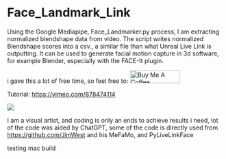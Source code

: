 # Face_Landmark_Link

Using the Google Mediapipe, Face_Landmarker.py process, I am extracting normalized blendshape data from video. The script writes normalized Blendshape scores into a csv., a similar file than what Unreal Live Link is outputting.
It can be used to generate facial motion capture in 3d software, for example Blender, especially with the FACE-It plugin.

i gave this a lot of free time, so feel free to:
<a href="https://www.buymeacoffee.com/qaanaaq" target="_blank"><img src="https://cdn.buymeacoffee.com/buttons/v2/default-yellow.png" alt="Buy Me A Coffee" style="height: 30px !important;width: 117px !important;" ></a>

Tutorial: https://vimeo.com/878474114

<img src="https://i.imgur.com/sXYHemk.png">





I am a visual artist, and coding is only an ends to achieve results i need, 
lot of the code was aided by ChatGPT, some of the code is directly used from https://github.com/JimWest and his MeFaMo, and PyLiveLinkFace

testing mac build
